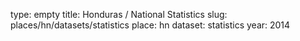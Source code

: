 type: empty
title: Honduras / National Statistics
slug: places/hn/datasets/statistics
place: hn
dataset: statistics
year: 2014
